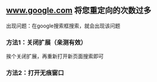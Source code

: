 ## www.google.com 将您重定向的次数过多

出现问题：在google搜索框搜索，就会出现该问题

### 方法1：关闭扩展（亲测有效）

挨个关闭扩展，再重新打开新页面搜索即可

### 方法2：打开无痕窗口


